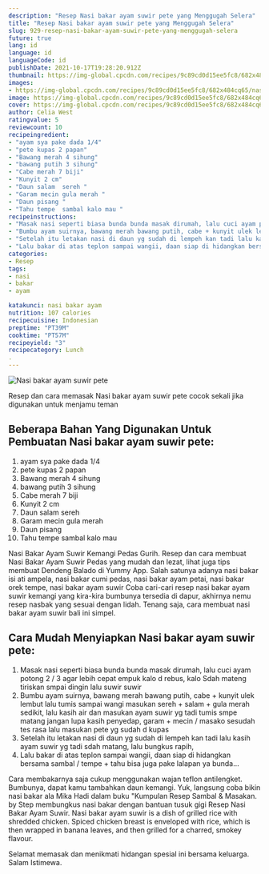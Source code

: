 ```yaml
---
description: "Resep Nasi bakar ayam suwir pete yang Menggugah Selera"
title: "Resep Nasi bakar ayam suwir pete yang Menggugah Selera"
slug: 929-resep-nasi-bakar-ayam-suwir-pete-yang-menggugah-selera
future: true
lang: id
language: id
languageCode: id
publishDate: 2021-10-17T19:28:20.912Z 
thumbnail: https://img-global.cpcdn.com/recipes/9c89cd0d15ee5fc8/682x484cq65/nasi-bakar-ayam-suwir-pete-foto-resep-utama.png
images:
- https://img-global.cpcdn.com/recipes/9c89cd0d15ee5fc8/682x484cq65/nasi-bakar-ayam-suwir-pete-foto-resep-utama.png
image: https://img-global.cpcdn.com/recipes/9c89cd0d15ee5fc8/682x484cq65/nasi-bakar-ayam-suwir-pete-foto-resep-utama.png
cover: https://img-global.cpcdn.com/recipes/9c89cd0d15ee5fc8/682x484cq65/nasi-bakar-ayam-suwir-pete-foto-resep-utama.png
author: Celia West
ratingvalue: 5
reviewcount: 10
recipeingredient:
- "ayam sya pake dada 1/4"
- "pete kupas 2 papan"
- "Bawang merah 4 sihung"
- "bawang putih 3 sihung"
- "Cabe merah 7 biji"
- "Kunyit 2 cm"
- "Daun salam  sereh "
- "Garam mecin gula merah "
- "Daun pisang "
- "Tahu tempe  sambal kalo mau "
recipeinstructions:
- "Masak nasi seperti biasa bunda bunda masak dirumah, lalu cuci ayam potong 2 / 3 agar lebih cepat empuk kalo d rebus, kalo Sdah mateng tiriskan smpai dingin lalu suwir suwir"
- "Bumbu ayam suirnya, bawang merah bawang putih, cabe + kunyit ulek lembut lalu tumis sampai wangi masukan sereh + salam + gula merah sedikit, lalu kasih air dan masukan ayam suwir yg tadi tumis smpe matang jangan lupa kasih penyedap, garam + mecin / masako sesudah tes rasa lalu masukan pete yg sudah d kupas"
- "Setelah itu letakan nasi di daun yg sudah di lempeh kan tadi lalu kasih ayam suwir yg tadi sdah matang, lalu bungkus rapih,"
- "Lalu bakar di atas teplon sampai wangii, daan siap di hidangkan bersama sambal / tempe + tahu bisa juga pake lalapan ya bunda..."
categories:
- Resep
tags:
- nasi
- bakar
- ayam

katakunci: nasi bakar ayam 
nutrition: 107 calories
recipecuisine: Indonesian
preptime: "PT39M"
cooktime: "PT57M"
recipeyield: "3"
recipecategory: Lunch
. 
---
```



![Nasi bakar ayam suwir pete](https://img-global.cpcdn.com/recipes/9c89cd0d15ee5fc8/682x484cq65/nasi-bakar-ayam-suwir-pete-foto-resep-utama.png)

Resep dan cara memasak  Nasi bakar ayam suwir pete cocok sekali jika digunakan untuk menjamu teman

<!--inarticleads1-->

## Beberapa Bahan Yang Digunakan Untuk Pembuatan Nasi bakar ayam suwir pete:

1. ayam sya pake dada 1/4
1. pete kupas 2 papan
1. Bawang merah 4 sihung
1. bawang putih 3 sihung
1. Cabe merah 7 biji
1. Kunyit 2 cm
1. Daun salam  sereh 
1. Garam mecin gula merah 
1. Daun pisang 
1. Tahu tempe  sambal kalo mau 

Nasi Bakar Ayam Suwir Kemangi Pedas Gurih. Resep dan cara membuat Nasi Bakar Ayam Suwir Pedas yang mudah dan lezat, lihat juga tips membuat Dendeng Balado di Yummy App. Salah satunya adanya nasi bakar isi ati ampela, nasi bakar cumi pedas, nasi bakar ayam petai, nasi bakar orek tempe, nasi bakar ayam suwir Coba cari-cari resep nasi bakar ayam suwir kemangi yang kira-kira bumbunya tersedia di dapur, akhirnya nemu resep nasbak yang sesuai dengan lidah. Tenang saja, cara membuat nasi bakar ayam suwir bali ini simpel. 

<!--inarticleads2-->

## Cara Mudah Menyiapkan Nasi bakar ayam suwir pete:

1. Masak nasi seperti biasa bunda bunda masak dirumah, lalu cuci ayam potong 2 / 3 agar lebih cepat empuk kalo d rebus, kalo Sdah mateng tiriskan smpai dingin lalu suwir suwir
1. Bumbu ayam suirnya, bawang merah bawang putih, cabe + kunyit ulek lembut lalu tumis sampai wangi masukan sereh + salam + gula merah sedikit, lalu kasih air dan masukan ayam suwir yg tadi tumis smpe matang jangan lupa kasih penyedap, garam + mecin / masako sesudah tes rasa lalu masukan pete yg sudah d kupas
1. Setelah itu letakan nasi di daun yg sudah di lempeh kan tadi lalu kasih ayam suwir yg tadi sdah matang, lalu bungkus rapih,
1. Lalu bakar di atas teplon sampai wangii, daan siap di hidangkan bersama sambal / tempe + tahu bisa juga pake lalapan ya bunda...


Cara membakarnya saja cukup menggunakan wajan teflon antilengket. Bumbunya, dapat kamu tambahkan daun kemangi. Yuk, langsung coba bikin nasi bakar ala Mika Hadi dalam buku &#34;Kumpulan Resep Sambal &amp; Masakan. by Step membungkus nasi bakar dengan bantuan tusuk gigi Resep Nasi Bakar Ayam Suwir. Nasi bakar ayam suwir is a dish of grilled rice with shredded chicken. Spiced chicken breast is enveloped with rice, which is then wrapped in banana leaves, and then grilled for a charred, smokey flavour. 

Selamat memasak dan menikmati hidangan spesial ini bersama keluarga. Salam Istimewa.
